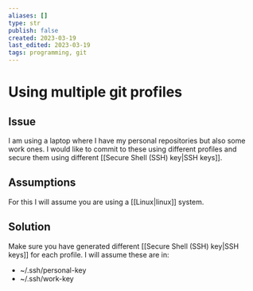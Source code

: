 ```yaml
---
aliases: []
type: str
publish: false
created: 2023-03-19
last_edited: 2023-03-19
tags: programming, git
---
```

# Using multiple git profiles

## Issue
I am using a laptop where I have my personal repositories but also some work ones. I would like to commit to these using different profiles and secure them using different [[Secure Shell (SSH) key|SSH keys]]. 

## Assumptions
For this I will assume you are using a [[Linux|linux]] system.

## Solution
Make sure you have generated different [[Secure Shell (SSH) key|SSH keys]] for each profile. I will assume these are in:
- \~/.ssh/personal-key
- \~/.ssh/work-key
